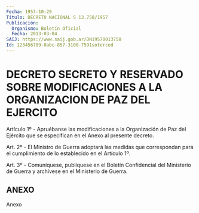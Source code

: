 ```yaml
---
Fecha: 1957-10-29
Título: DECRETO NACIONAL S 13.758/1957
Publicación:
  Organismo: Boletín Oficial
  Fecha: 2013-03-04
SAIJ: https://www.saij.gob.ar/DN19570013758
Id: 123456789-0abc-857-3100-7591soterced
---
```

# DECRETO SECRETO Y RESERVADO SOBRE MODIFICACIONES A LA ORGANIZACION DE PAZ DEL EJERCITO

<a id="1"></a>
Artículo 1º - Apruébanse las modificaciones a la Organización de Paz del Ejército que se especifican en el Anexo al presente decreto.

<a id="2"></a>
Art. 2º - El Ministro de Guerra adoptará las medidas que correspondan para el cumplimiento de lo establecido en el Artículo 1º.

<a id="3"></a>
Art. 3º - Comuníquese, publíquese en el Boletín Confidencial del Ministerio de Guerra y archívese en el Ministerio de Guerra.

## ANEXO

Anexo